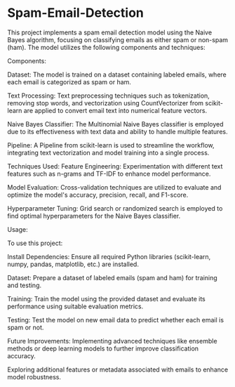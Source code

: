 # Spam-Email-Detection

This project implements a spam email detection model using the Naive Bayes algorithm, focusing on classifying emails as either spam or non-spam (ham). The model utilizes the following components and techniques:

Components:

Dataset:
The model is trained on a dataset containing labeled emails, where each email is categorized as spam or ham.

Text Processing:
Text preprocessing techniques such as tokenization, removing stop words, and vectorization using CountVectorizer from scikit-learn are applied to convert email text into numerical feature vectors.

Naive Bayes Classifier:
The Multinomial Naive Bayes classifier is employed due to its effectiveness with text data and ability to handle multiple features.

Pipeline:
A Pipeline from scikit-learn is used to streamline the workflow, integrating text vectorization and model training into a single process.

Techniques Used:
Feature Engineering: Experimentation with different text features such as n-grams and TF-IDF to enhance model performance.

Model Evaluation: Cross-validation techniques are utilized to evaluate and optimize the model's accuracy, precision, recall, and F1-score.

Hyperparameter Tuning: Grid search or randomized search is employed to find optimal hyperparameters for the Naive Bayes classifier.

Usage:

To use this project:

Install Dependencies: Ensure all required Python libraries (scikit-learn, numpy, pandas, matplotlib, etc.) are installed.

Dataset: Prepare a dataset of labeled emails (spam and ham) for training and testing.

Training: Train the model using the provided dataset and evaluate its performance using suitable evaluation metrics.

Testing: Test the model on new email data to predict whether each email is spam or not.

Future Improvements:
Implementing advanced techniques like ensemble methods or deep learning models to further improve classification accuracy.

Exploring additional features or metadata associated with emails to enhance model robustness.
